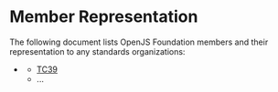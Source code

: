 # Member Representation

The following document lists OpenJS Foundation members and their representation to any standards organizations:

* <firstname> <lastname>
    * [TC39][]
    * ...

[TC39]: https://github.com/tc39
